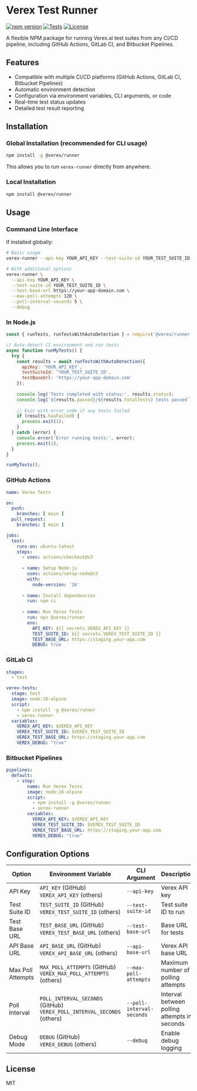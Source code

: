 # Verex Test Runner

[![npm version](https://img.shields.io/npm/v/@verex/runner)](https://www.npmjs.com/package/@verex/runner)
[![Tests](https://github.com/verex-ai/verex-runner/actions/workflows/tests.yml/badge.svg)](https://github.com/verex-ai/verex-runner/actions/workflows/tests.yml)
[![License](https://img.shields.io/github/license/verex-ai/verex-runner)](https://github.com/verex-ai/verex-runner/blob/main/LICENSE)

A flexible NPM package for running Verex.ai test suites from any CI/CD pipeline, including GitHub Actions, GitLab CI, and Bitbucket Pipelines.

## Features

- Compatible with multiple CI/CD platforms (GitHub Actions, GitLab CI, Bitbucket Pipelines)
- Automatic environment detection
- Configuration via environment variables, CLI arguments, or code
- Real-time test status updates
- Detailed test result reporting

## Installation

### Global Installation (recommended for CLI usage)

```bash
npm install -g @verex/runner
```

This allows you to run `verex-runner` directly from anywhere.

### Local Installation

```bash
npm install @verex/runner
```

## Usage

### Command Line Interface

If installed globally:

```bash
# Basic usage
verex-runner --api-key YOUR_API_KEY --test-suite-id YOUR_TEST_SUITE_ID

# With additional options
verex-runner \
  --api-key YOUR_API_KEY \
  --test-suite-id YOUR_TEST_SUITE_ID \
  --test-base-url https://your-app-domain.com \
  --max-poll-attempts 120 \
  --poll-interval-seconds 5 \
  --debug
```

### In Node.js

```javascript
const { runTests, runTestsWithAutoDetection } = require('@verex/runner');

// Auto-detect CI environment and run tests
async function runMyTests() {
  try {
    const results = await runTestsWithAutoDetection({
      apiKey: 'YOUR_API_KEY',
      testSuiteId: 'YOUR_TEST_SUITE_ID',
      testBaseUrl: 'https://your-app-domain.com'
    });
    
    console.log('Tests completed with status:', results.status);
    console.log(`${results.passed}/${results.totalTests} tests passed`);
    
    // Exit with error code if any tests failed
    if (results.hasFailed) {
      process.exit(1);
    }
  } catch (error) {
    console.error('Error running tests:', error);
    process.exit(1);
  }
}

runMyTests();
```

### GitHub Actions

```yaml
name: Verex Tests

on:
  push:
    branches: [ main ]
  pull_request:
    branches: [ main ]

jobs:
  test:
    runs-on: ubuntu-latest
    steps:
      - uses: actions/checkout@v3
      
      - name: Setup Node.js
        uses: actions/setup-node@v3
        with:
          node-version: '16'
          
      - name: Install dependencies
        run: npm ci
      
      - name: Run Verex Tests
        run: npx @verex/runner
        env:
          API_KEY: ${{ secrets.VEREX_API_KEY }}
          TEST_SUITE_ID: ${{ secrets.VEREX_TEST_SUITE_ID }}
          TEST_BASE_URL: https://staging.your-app.com
          DEBUG: true
```

### GitLab CI

```yaml
stages:
  - test

verex-tests:
  stage: test
  image: node:16-alpine
  script:
    - npm install -g @verex/runner
    - verex-runner
  variables:
    VEREX_API_KEY: $VEREX_API_KEY
    VEREX_TEST_SUITE_ID: $VEREX_TEST_SUITE_ID
    VEREX_TEST_BASE_URL: https://staging.your-app.com
    VEREX_DEBUG: "true"
```

### Bitbucket Pipelines

```yaml
pipelines:
  default:
    - step:
        name: Run Verex Tests
        image: node:16-alpine
        script:
          - npm install -g @verex/runner
          - verex-runner
        variables:
          VEREX_API_KEY: $VEREX_API_KEY
          VEREX_TEST_SUITE_ID: $VEREX_TEST_SUITE_ID
          VEREX_TEST_BASE_URL: https://staging.your-app.com
          VEREX_DEBUG: "true"
```

## Configuration Options

| Option | Environment Variable | CLI Argument | Description |
|--------|---------------------|--------------|-------------|
| API Key | `API_KEY` (GitHub)<br>`VEREX_API_KEY` (others) | `--api-key` | Verex API key |
| Test Suite ID | `TEST_SUITE_ID` (GitHub)<br>`VEREX_TEST_SUITE_ID` (others) | `--test-suite-id` | Test suite ID to run |
| Test Base URL | `TEST_BASE_URL` (GitHub)<br>`VEREX_TEST_BASE_URL` (others) | `--test-base-url` | Base URL for tests |
| API Base URL | `API_BASE_URL` (GitHub)<br>`VEREX_API_BASE_URL` (others) | `--api-base-url` | Verex API base URL |
| Max Poll Attempts | `MAX_POLL_ATTEMPTS` (GitHub)<br>`VEREX_MAX_POLL_ATTEMPTS` (others) | `--max-poll-attempts` | Maximum number of polling attempts |
| Poll Interval | `POLL_INTERVAL_SECONDS` (GitHub)<br>`VEREX_POLL_INTERVAL_SECONDS` (others) | `--poll-interval-seconds` | Interval between polling attempts in seconds |
| Debug Mode | `DEBUG` (GitHub)<br>`VEREX_DEBUG` (others) | `--debug` | Enable debug logging |

## License

MIT